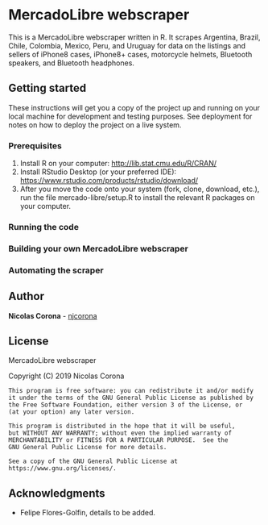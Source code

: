 # MercadoLibre webscraper 

This is a MercadoLibre webscraper written in R.  It scrapes Argentina, Brazil, Chile, Colombia, Mexico, Peru, and Uruguay for data on the listings and sellers of iPhone8 cases, iPhone8+ cases, motorcycle helmets, Bluetooth speakers, and Bluetooth headphones.

## Getting started

These instructions will get you a copy of the project up and running on your local machine for development and testing purposes. See deployment for notes on how to deploy the project on a live system.

### Prerequisites

1.  Install R on your computer:  http://lib.stat.cmu.edu/R/CRAN/
2.  Install RStudio Desktop (or your preferred IDE):  https://www.rstudio.com/products/rstudio/download/
3.  After you move the code onto your system (fork, clone, download, etc.), run the file mercado-libre/setup.R to install the relevant R packages on your computer.

### Running the code

### Building your own MercadoLibre webscraper

### Automating the scraper

## Author

**Nicolas Corona** - [njcorona](https://github.com/njcorona)  


## License

MercadoLibre webscraper

Copyright (C) 2019 Nicolas Corona

    This program is free software: you can redistribute it and/or modify
    it under the terms of the GNU General Public License as published by
    the Free Software Foundation, either version 3 of the License, or
    (at your option) any later version.

    This program is distributed in the hope that it will be useful,
    but WITHOUT ANY WARRANTY; without even the implied warranty of
    MERCHANTABILITY or FITNESS FOR A PARTICULAR PURPOSE.  See the
    GNU General Public License for more details.

    See a copy of the GNU General Public License at https://www.gnu.org/licenses/.

## Acknowledgments

* Felipe Flores-Golfin, details to be added.


